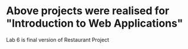 # Above projects were realised for "Introduction to Web Applications"
Lab 6 is final version of Restaurant Project
